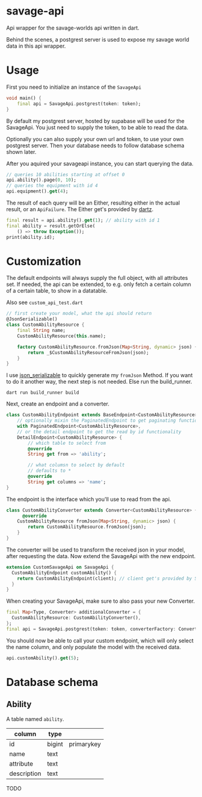 # savage-api
Api wrapper for the savage-worlds api written in dart.

Behind the scenes, a postgrest server is used to expose my savage world data in this api wrapper.

# Usage
First you need to initialize an instance of the `SavageApi`
```dart
void main() {
    final api = SavageApi.postgrest(token: token); 
}
```
By default my postgrest server, hosted by supabase will be used for the SavageApi.
You just need to supply the token, to be able to read the data.

Optionally you can also supply your own url and token, to use your own postgrest server.
Then your database needs to follow database schema shown later.

After you aquired your savageapi instance, you can start querying the data.
```dart
// queries 10 abilities starting at offset 0
api.ability().page(0, 10);
// queries the equipment with id 4
api.equipment().get(4);
```
The result of each query will be an Either, resulting either in the actual result, or an `ApiFailure`.
The Either get's provided by [dartz](https://pub.dev/packages/dartz).
```dart
final result = api.ability().get(1); // ability with id 1
final ability = result.getOrElse(
    () => throw Exception());
print(ability.id);
```

# Customization
The default endpoints will always supply the full object, with all attributes set.
If needed, the api can be extended, to e.g. only fetch a certain column of a certain table, to show in a datatable.

Also see `custom_api_test.dart`
```dart
// first create your model, what the api should return
@JsonSerializable()
class CustomAbilityResource {
    final String name;
    CustomAbilityResource(this.name);

    factory CustomAbilityResource.fromJson(Map<String, dynamic> json) {
        return _$CustomAbilityResourceFromJson(json);
    }
}
```
I use [json_serializable](https://pub.dev/packages/json_serializable) to quickly generate my `fromJson` Method. If you want to do it another way, the next step is not needed.
Else run the build_runner.
```
dart run build_runner build
```

Next, create an endpoint and a converter.
```dart
class CustomAbilityEndpoint extends BaseEndpoint<CustomAbilityResource>
    // optionally mixin the PaginatedEndpoint to get paginating functionality
    with PaginatedEndpoint<CustomAbilityResource>, 
    // or the detail endpoint to get the read by id functionality
    DetailEndpoint<CustomAbilityResource> {
        // which table to select from
        @override
        String get from => 'ability';

        // what columsn to select by default
        // defaults to *
        @override
        String get columns => 'name';
}
```
The endpoint is the interface which you'll use to read from the api.
```dart
class CustomAbilityConverter extends Converter<CustomAbilityResource> {
      @override
    CustomAbilityResource fromJson(Map<String, dynamic> json) {
        return CustomAbilityResource.fromJson(json);
    }
}
```
The converter will be used to transform the received json in your model, after requesting the data.
Now extend the SavageApi with the new endpoint.
```dart
extension CustomSavageApi on SavageApi {
  CustomAbilityEndpoint customAbility() {
    return CustomAbilityEndpoint(client); // client get's provided by SavageApi
  }
}
```
When creating your SavageApi, make sure to also pass your new Converter.
```dart
final Map<Type, Converter> additionalConverter = {
  CustomAbilityResource: CustomAbilityConverter(),
};
final api = SavageApi.postgrest(token: token, converterFactory: ConverterFactory(additionalConverter));
```
You should now be able to call your custom endpoint, which will only select the name column, and only populate the model with the received data.
```dart
api.customAbility().get(5);
```

# Database schema
## Ability
A table named `ability`.

| column   | type |  |
|------|--------|------------|
| id   | bigint | primarykey |
| name | text   |            |
| attribute | text |         |
| description | text |       |

TODO
